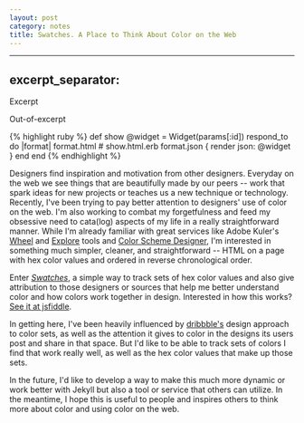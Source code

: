 ```yaml
---
layout: post
category: notes
title: Swatches. A Place to Think About Color on the Web
---
```


---
excerpt_separator: <!--more-->
---

Excerpt
<!--more-->
Out-of-excerpt


<head>
    <title>pygments</title>
    <link media="all" rel="stylesheet" href="/css/pygments.css" />
</head>

<body>
    {% highlight ruby %}
    def show
    @widget = Widget(params[:id])
    respond_to do |format|
        format.html # show.html.erb
        format.json { render json: @widget }
    end
    end
    {% endhighlight %}
</body>


Designers find inspiration and motivation from other designers. Everyday on the web we see things that are beautifully made by our peers -- work that spark ideas for new projects or teaches us a new technique or technology. Recently, I've been trying to pay better attention to designers' use of color on the web. I'm also working to combat my forgetfulness and feed my obsessive need to cata(log) aspects of my life in a really straightforward manner. While I'm already familiar with great services like Adobe Kuler's [Wheel](https://kuler.adobe.com/) and [Explore](https://kuler.adobe.com/explore/) tools and [Color Scheme Designer](http://colorschemedesigner.com/), I'm interested in something much simpler, cleaner, and straightforward -- HTML on a page with hex color values and ordered in reverse chronological order.

Enter [*Swatches*](http://jmcglone.com/swatches), a simple way to track sets of hex color values and also give attribution to those designers or sources that help me better understand color and how colors work together in design. Interested in how this works? [See it at jsfiddle](http://jsfiddle.net/jmcglone/hKXtF/).

In getting here, I've been heavily influenced by [dribbble's](http://dribbble.com) design approach to color sets, as well as the attention it gives to color in the designs its users post and share in that space. But I'd like to be able to track sets of colors I find that work really well, as well as the hex color values that make up those sets. 

In the future, I'd like to develop a way to make this much more dynamic or work better with Jekyll but also a tool or service that others can utilize. In the meantime, I hope this is useful to people and inspires others to think more about color and using color on the web.

